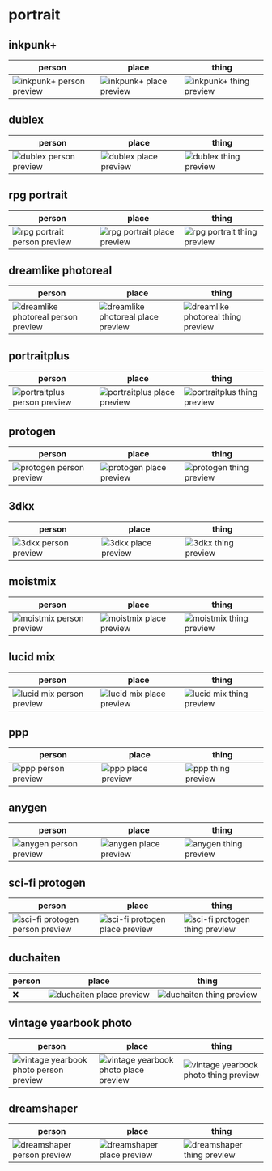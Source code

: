 # portrait

## inkpunk+
| person | place | thing |
| --- | --- | --- |
| ![inkpunk+ person preview](/images/inkpunk__person.webp?raw=true) | ![inkpunk+ place preview](/images/inkpunk__place.webp?raw=true) | ![inkpunk+ thing preview](/images/inkpunk__thing.webp?raw=true) |

## dublex
| person | place | thing |
| --- | --- | --- |
| ![dublex person preview](/images/dublex_person.webp?raw=true) | ![dublex place preview](/images/dublex_place.webp?raw=true) | ![dublex thing preview](/images/dublex_thing.webp?raw=true) |

## rpg portrait
| person | place | thing |
| --- | --- | --- |
| ![rpg portrait person preview](/images/rpg_portrait_person.webp?raw=true) | ![rpg portrait place preview](/images/rpg_portrait_place.webp?raw=true) | ![rpg portrait thing preview](/images/rpg_portrait_thing.webp?raw=true) |

## dreamlike photoreal
| person | place | thing |
| --- | --- | --- |
| ![dreamlike photoreal person preview](/images/dreamlike_photoreal_person.webp?raw=true) | ![dreamlike photoreal place preview](/images/dreamlike_photoreal_place.webp?raw=true) | ![dreamlike photoreal thing preview](/images/dreamlike_photoreal_thing.webp?raw=true) |

## portraitplus
| person | place | thing |
| --- | --- | --- |
| ![portraitplus person preview](/images/portraitplus_person.webp?raw=true) | ![portraitplus place preview](/images/portraitplus_place.webp?raw=true) | ![portraitplus thing preview](/images/portraitplus_thing.webp?raw=true) |

## protogen
| person | place | thing |
| --- | --- | --- |
| ![protogen person preview](/images/protogen_person.webp?raw=true) | ![protogen place preview](/images/protogen_place.webp?raw=true) | ![protogen thing preview](/images/protogen_thing.webp?raw=true) |

## 3dkx
| person | place | thing |
| --- | --- | --- |
| ![3dkx person preview](/images/3dkx_person.webp?raw=true) | ![3dkx place preview](/images/3dkx_place.webp?raw=true) | ![3dkx thing preview](/images/3dkx_thing.webp?raw=true) |

## moistmix
| person | place | thing |
| --- | --- | --- |
| ![moistmix person preview](/images/moistmix_person.webp?raw=true) | ![moistmix place preview](/images/moistmix_place.webp?raw=true) | ![moistmix thing preview](/images/moistmix_thing.webp?raw=true) |

## lucid mix
| person | place | thing |
| --- | --- | --- |
| ![lucid mix person preview](/images/lucid_mix_person.webp?raw=true) | ![lucid mix place preview](/images/lucid_mix_place.webp?raw=true) | ![lucid mix thing preview](/images/lucid_mix_thing.webp?raw=true) |

## ppp
| person | place | thing |
| --- | --- | --- |
| ![ppp person preview](/images/ppp_person.webp?raw=true) | ![ppp place preview](/images/ppp_place.webp?raw=true) | ![ppp thing preview](/images/ppp_thing.webp?raw=true) |

## anygen
| person | place | thing |
| --- | --- | --- |
| ![anygen person preview](/images/anygen_person.webp?raw=true) | ![anygen place preview](/images/anygen_place.webp?raw=true) | ![anygen thing preview](/images/anygen_thing.webp?raw=true) |

## sci-fi protogen
| person | place | thing |
| --- | --- | --- |
| ![sci-fi protogen person preview](/images/sci_fi_protogen_person.webp?raw=true) | ![sci-fi protogen place preview](/images/sci_fi_protogen_place.webp?raw=true) | ![sci-fi protogen thing preview](/images/sci_fi_protogen_thing.webp?raw=true) |

## duchaiten
| person | place | thing |
| --- | --- | --- |
| ❌ | ![duchaiten place preview](/images/duchaiten_place.webp?raw=true) | ![duchaiten thing preview](/images/duchaiten_thing.webp?raw=true) |

## vintage yearbook photo
| person | place | thing |
| --- | --- | --- |
| ![vintage yearbook photo person preview](/images/vintage_yearbook_photo_person.webp?raw=true) | ![vintage yearbook photo place preview](/images/vintage_yearbook_photo_place.webp?raw=true) | ![vintage yearbook photo thing preview](/images/vintage_yearbook_photo_thing.webp?raw=true) |

## dreamshaper
| person | place | thing |
| --- | --- | --- |
| ![dreamshaper person preview](/images/dreamshaper_person.webp?raw=true) | ![dreamshaper place preview](/images/dreamshaper_place.webp?raw=true) | ![dreamshaper thing preview](/images/dreamshaper_thing.webp?raw=true) |

